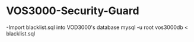 # VOS3000-Security-Guard
-Import blacklist.sql into VOD3000's database
 mysql -u root vos3000db < blacklist.sql
